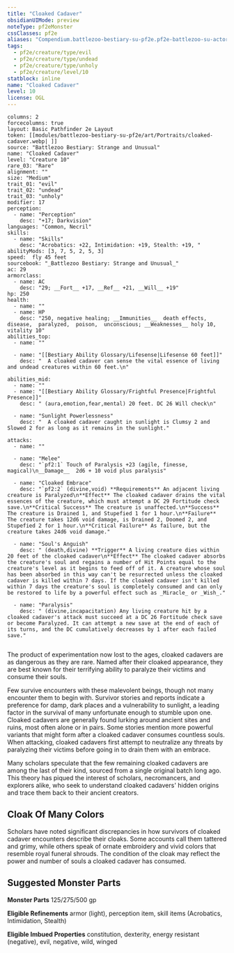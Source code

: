 ```yaml
---
title: "Cloaked Cadaver"
obsidianUIMode: preview
noteType: pf2eMonster
cssClasses: pf2e
aliases: "Compendium.battlezoo-bestiary-su-pf2e.pf2e-battlezoo-su-actors.Actor.nhnsw68HBnmIVcA8" 
tags:
  - pf2e/creature/type/evil
  - pf2e/creature/type/undead
  - pf2e/creature/type/unholy
  - pf2e/creature/level/10
statblock: inline
name: "Cloaked Cadaver"
level: 10
license: OGL
---
```


```statblock
columns: 2
forcecolumns: true
layout: Basic Pathfinder 2e Layout
token: [[modules/battlezoo-bestiary-su-pf2e/art/Portraits/cloaked-cadaver.webp| ]]
source: "Battlezoo Bestiary: Strange and Unusual"
name: "Cloaked Cadaver"
level: "Creature 10"
rare_03: "Rare"
alignment: ""
size: "Medium"
trait_01: "evil"
trait_02: "undead"
trait_03: "unholy"
modifier: 17
perception:
  - name: "Perception"
    desc: "+17; Darkvision"
languages: "Common, Necril"
skills:
  - name: "Skills"
    desc: "Acrobatics: +22, Intimidation: +19, Stealth: +19, "
abilityMods: [3, 7, 5, 2, 5, 3]
speed:  fly 45 feet
sourcebook: "_Battlezoo Bestiary: Strange and Unusual_"
ac: 29
armorclass:
  - name: AC
    desc: "29; __Fort__ +17, __Ref__ +21, __Will__ +19"
hp: 250
health:
  - name: ""
  - name: HP
    desc: "250, negative healing; __Immunities__  death effects,  disease,  paralyzed,  poison,  unconscious; __Weaknesses__ holy 10, vitality 10"
abilities_top:
  - name: ""

  - name: "[[Bestiary Ability Glossary/Lifesense|Lifesense 60 feet]]"
    desc: "  A cloaked cadaver can sense the vital essence of living and undead creatures within 60 feet.\n"

abilities_mid:
  - name: ""
  - name: "[[Bestiary Ability Glossary/Frightful Presence|Frightful Presence]]"
    desc: " (aura,emotion,fear,mental) 20 feet. DC 26 Will check\n"

  - name: "Sunlight Powerlessness"
    desc: "  A cloaked cadaver caught in sunlight is Clumsy 2 and Slowed 2 for as long as it remains in the sunlight."

attacks:
  - name: ""

  - name: "Melee"
    desc: "`pf2:1` Touch of Paralysis +23 (agile, finesse, magical)\n__Damage__  2d6 + 10 void plus paralysis"

  - name: "Cloaked Embrace"
    desc: "`pf2:2` (divine,void) **Requirements** An adjacent living creature is Paralyzed\n**Effect** The cloaked cadaver drains the vital essences of the creature, which must attempt a DC 29 Fortitude check save.\n**Critical Success** The creature is unaffected.\n**Success** The creature is Drained 1, and Stupefied 1 for 1 hour.\n**Failure** The creature takes 12d6 void damage, is Drained 2, Doomed 2, and Stupefied 2 for 1 hour.\n**Critical Failure** As failure, but the creature takes 24d6 void damage."

  - name: "Soul's Anguish"
    desc: " (death,divine) **Trigger** A living creature dies within 20 feet of the cloaked cadaver\n**Effect** The cloaked cadaver absorbs the creature's soul and regains a number of Hit Points equal to the creature's level as it begins to feed off of it. A creature whose soul has been absorbed in this way can't be resurrected unless the cloaked cadaver is killed within 7 days. If the cloaked cadaver isn't killed within 7 days the creature's soul is completely consumed and can only be restored to life by a powerful effect such as _Miracle_ or _Wish_."

  - name: "Paralysis"
    desc: " (divine,incapacitation) Any living creature hit by a cloaked cadaver's attack must succeed at a DC 26 Fortitude check save or become Paralyzed. It can attempt a new save at the end of each of its turns, and the DC cumulatively decreases by 1 after each failed save."
 
```



The product of experimentation now lost to the ages, cloaked cadavers are as dangerous as they are rare. Named after their cloaked appearance, they are best known for their terrifying ability to paralyze their victims and consume their souls.

Few survive encounters with these malevolent beings, though not many encounter them to begin with. Survivor stories and reports indicate a preference for damp, dark places and a vulnerability to sunlight, a leading factor in the survival of many unfortunate enough to stumble upon one. Cloaked cadavers are generally found lurking around ancient sites and ruins, most often alone or in pairs. Some stories mention more powerful variants that might form after a cloaked cadaver consumes countless souls. When attacking, cloaked cadavers first attempt to neutralize any threats by paralyzing their victims before going in to drain them with an embrace.

Many scholars speculate that the few remaining cloaked cadavers are among the last of their kind, sourced from a single original batch long ago. This theory has piqued the interest of scholars, necromancers, and explorers alike, who seek to understand cloaked cadavers' hidden origins and trace them back to their ancient creators.

## Cloak Of Many Colors

Scholars have noted significant discrepancies in how survivors of cloaked cadaver encounters describe their cloaks. Some accounts call them tattered and grimy, while others speak of ornate embroidery and vivid colors that resemble royal funeral shrouds. The condition of the cloak may reflect the power and number of souls a cloaked cadaver has consumed.

## Suggested Monster Parts

**Monster Parts** 125/275/500 gp

**Eligible Refinements** armor (light), perception item, skill items (Acrobatics, Intimidation, Stealth)

**Eligible Imbued Properties** constitution, dexterity, energy resistant (negative), evil, negative, wild, winged
